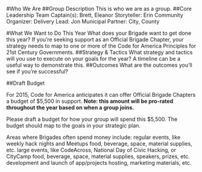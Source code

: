 #Who We Are
##Group Description
This is who we are as a group.
##Core Leadership Team
Captain(s): Brett, Eleanor
Storyteller: Erin
Community Organizer: 
Delivery Lead: Jon
Municipal Partner: City, County

#What We Want to Do This Year
What does your Brigade want to get done this year? If you’re seeking support as an Official Brigade Chapter, your strategy needs to map to one or more of the Code for America Principles for 21st Century Governments.
##Strategy & Tactics
What strategy and tactics will you use to execute on your goals for the year? A timeline can be a useful way to demonstrate this.
##Outcomes
What are the outcomes you’ll see if you’re successful?
	
##Draft Budget

For 2015, Code for America anticipates it can offer Official Brigade Chapters a budget of $5,500 in support. **Note: this amount will be pro-rated throughout the year based on when a group joins.**

Please draft a budget for how your group will spend this $5,500. The budget should map to the goals in your strategic plan.
 
Areas where Brigades often spend money include:
regular events, like weekly hack nights and Meetups
food, beverage, space, material supplies, etc.
large events, like CodeAcross, National Day of Civic Hacking, or CityCamp
food, beverage, space, material supplies, speakers, prizes, etc.
development and launch of app/projects
hosting, marketing materials, etc.


